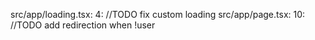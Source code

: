 src/app/loading.tsx: 4:    //TODO fix custom loading
src/app/page.tsx: 10:    //TODO add redirection when !user
